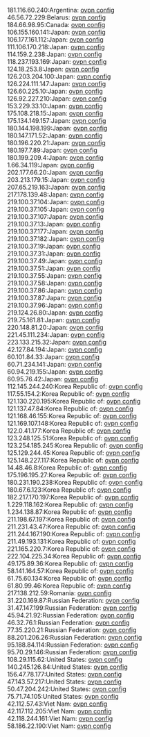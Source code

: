 181.116.60.240:Argentina: [ovpn config](vpn/181_116_60_240.ovpn)  
46.56.72.229:Belarus: [ovpn config](vpn/46_56_72_229.ovpn)  
184.66.98.95:Canada: [ovpn config](vpn/184_66_98_95.ovpn)  
106.155.160.141:Japan: [ovpn config](vpn/106_155_160_141.ovpn)  
106.177.161.112:Japan: [ovpn config](vpn/106_177_161_112.ovpn)  
111.106.170.218:Japan: [ovpn config](vpn/111_106_170_218.ovpn)  
114.159.2.238:Japan: [ovpn config](vpn/114_159_2_238.ovpn)  
118.237.193.169:Japan: [ovpn config](vpn/118_237_193_169.ovpn)  
124.18.253.8:Japan: [ovpn config](vpn/124_18_253_8.ovpn)  
126.203.204.100:Japan: [ovpn config](vpn/126_203_204_100.ovpn)  
126.224.111.147:Japan: [ovpn config](vpn/126_224_111_147.ovpn)  
126.60.225.10:Japan: [ovpn config](vpn/126_60_225_10.ovpn)  
126.92.227.210:Japan: [ovpn config](vpn/126_92_227_210.ovpn)  
153.229.33.10:Japan: [ovpn config](vpn/153_229_33_10.ovpn)  
175.108.218.15:Japan: [ovpn config](vpn/175_108_218_15.ovpn)  
175.134.149.157:Japan: [ovpn config](vpn/175_134_149_157.ovpn)  
180.144.198.199:Japan: [ovpn config](vpn/180_144_198_199.ovpn)  
180.147.171.52:Japan: [ovpn config](vpn/180_147_171_52.ovpn)  
180.196.220.21:Japan: [ovpn config](vpn/180_196_220_21.ovpn)  
180.197.7.89:Japan: [ovpn config](vpn/180_197_7_89.ovpn)  
180.199.209.4:Japan: [ovpn config](vpn/180_199_209_4.ovpn)  
1.66.34.119:Japan: [ovpn config](vpn/1_66_34_119.ovpn)  
202.177.66.20:Japan: [ovpn config](vpn/202_177_66_20.ovpn)  
203.213.179.15:Japan: [ovpn config](vpn/203_213_179_15.ovpn)  
207.65.219.163:Japan: [ovpn config](vpn/207_65_219_163.ovpn)  
217.178.139.48:Japan: [ovpn config](vpn/217_178_139_48.ovpn)  
219.100.37.104:Japan: [ovpn config](vpn/219_100_37_104.ovpn)  
219.100.37.105:Japan: [ovpn config](vpn/219_100_37_105.ovpn)  
219.100.37.107:Japan: [ovpn config](vpn/219_100_37_107.ovpn)  
219.100.37.13:Japan: [ovpn config](vpn/219_100_37_13.ovpn)  
219.100.37.177:Japan: [ovpn config](vpn/219_100_37_177.ovpn)  
219.100.37.182:Japan: [ovpn config](vpn/219_100_37_182.ovpn)  
219.100.37.19:Japan: [ovpn config](vpn/219_100_37_19.ovpn)  
219.100.37.31:Japan: [ovpn config](vpn/219_100_37_31.ovpn)  
219.100.37.49:Japan: [ovpn config](vpn/219_100_37_49.ovpn)  
219.100.37.51:Japan: [ovpn config](vpn/219_100_37_51.ovpn)  
219.100.37.55:Japan: [ovpn config](vpn/219_100_37_55.ovpn)  
219.100.37.58:Japan: [ovpn config](vpn/219_100_37_58.ovpn)  
219.100.37.86:Japan: [ovpn config](vpn/219_100_37_86.ovpn)  
219.100.37.87:Japan: [ovpn config](vpn/219_100_37_87.ovpn)  
219.100.37.96:Japan: [ovpn config](vpn/219_100_37_96.ovpn)  
219.124.26.80:Japan: [ovpn config](vpn/219_124_26_80.ovpn)  
219.75.161.81:Japan: [ovpn config](vpn/219_75_161_81.ovpn)  
220.148.81.20:Japan: [ovpn config](vpn/220_148_81_20.ovpn)  
221.45.111.234:Japan: [ovpn config](vpn/221_45_111_234.ovpn)  
223.133.215.32:Japan: [ovpn config](vpn/223_133_215_32.ovpn)  
42.127.84.194:Japan: [ovpn config](vpn/42_127_84_194.ovpn)  
60.101.84.33:Japan: [ovpn config](vpn/60_101_84_33.ovpn)  
60.71.234.141:Japan: [ovpn config](vpn/60_71_234_141.ovpn)  
60.94.219.155:Japan: [ovpn config](vpn/60_94_219_155.ovpn)  
60.95.76.42:Japan: [ovpn config](vpn/60_95_76_42.ovpn)  
112.145.244.240:Korea Republic of: [ovpn config](vpn/112_145_244_240.ovpn)  
117.55.154.2:Korea Republic of: [ovpn config](vpn/117_55_154_2.ovpn)  
121.130.220.195:Korea Republic of: [ovpn config](vpn/121_130_220_195.ovpn)  
121.137.47.84:Korea Republic of: [ovpn config](vpn/121_137_47_84.ovpn)  
121.168.46.155:Korea Republic of: [ovpn config](vpn/121_168_46_155.ovpn)  
121.169.107.148:Korea Republic of: [ovpn config](vpn/121_169_107_148.ovpn)  
122.0.41.177:Korea Republic of: [ovpn config](vpn/122_0_41_177.ovpn)  
123.248.125.51:Korea Republic of: [ovpn config](vpn/123_248_125_51.ovpn)  
123.254.185.245:Korea Republic of: [ovpn config](vpn/123_254_185_245.ovpn)  
125.129.244.45:Korea Republic of: [ovpn config](vpn/125_129_244_45.ovpn)  
125.148.227.117:Korea Republic of: [ovpn config](vpn/125_148_227_117.ovpn)  
14.48.46.8:Korea Republic of: [ovpn config](vpn/14_48_46_8.ovpn)  
175.196.195.27:Korea Republic of: [ovpn config](vpn/175_196_195_27.ovpn)  
180.231.190.238:Korea Republic of: [ovpn config](vpn/180_231_190_238.ovpn)  
180.67.6.123:Korea Republic of: [ovpn config](vpn/180_67_6_123.ovpn)  
182.217.170.197:Korea Republic of: [ovpn config](vpn/182_217_170_197.ovpn)  
1.229.118.162:Korea Republic of: [ovpn config](vpn/1_229_118_162.ovpn)  
1.234.138.87:Korea Republic of: [ovpn config](vpn/1_234_138_87.ovpn)  
211.198.67.197:Korea Republic of: [ovpn config](vpn/211_198_67_197.ovpn)  
211.231.43.47:Korea Republic of: [ovpn config](vpn/211_231_43_47.ovpn)  
211.244.167.190:Korea Republic of: [ovpn config](vpn/211_244_167_190.ovpn)  
211.49.193.131:Korea Republic of: [ovpn config](vpn/211_49_193_131.ovpn)  
221.165.220.7:Korea Republic of: [ovpn config](vpn/221_165_220_7.ovpn)  
222.104.225.34:Korea Republic of: [ovpn config](vpn/222_104_225_34.ovpn)  
49.175.89.36:Korea Republic of: [ovpn config](vpn/49_175_89_36.ovpn)  
58.141.164.57:Korea Republic of: [ovpn config](vpn/58_141_164_57.ovpn)  
61.75.60.134:Korea Republic of: [ovpn config](vpn/61_75_60_134.ovpn)  
61.80.99.46:Korea Republic of: [ovpn config](vpn/61_80_99_46.ovpn)  
217.138.212.59:Romania: [ovpn config](vpn/217_138_212_59.ovpn)  
31.220.169.87:Russian Federation: [ovpn config](vpn/31_220_169_87.ovpn)  
31.47.147.199:Russian Federation: [ovpn config](vpn/31_47_147_199.ovpn)  
45.94.21.92:Russian Federation: [ovpn config](vpn/45_94_21_92.ovpn)  
46.32.76.1:Russian Federation: [ovpn config](vpn/46_32_76_1.ovpn)  
77.35.220.21:Russian Federation: [ovpn config](vpn/77_35_220_21.ovpn)  
88.201.206.26:Russian Federation: [ovpn config](vpn/88_201_206_26.ovpn)  
95.188.84.114:Russian Federation: [ovpn config](vpn/95_188_84_114.ovpn)  
95.70.29.146:Russian Federation: [ovpn config](vpn/95_70_29_146.ovpn)  
108.29.115.62:United States: [ovpn config](vpn/108_29_115_62.ovpn)  
140.245.126.84:United States: [ovpn config](vpn/140_245_126_84.ovpn)  
156.47.78.177:United States: [ovpn config](vpn/156_47_78_177.ovpn)  
47.143.57.217:United States: [ovpn config](vpn/47_143_57_217.ovpn)  
50.47.204.242:United States: [ovpn config](vpn/50_47_204_242.ovpn)  
75.71.74.105:United States: [ovpn config](vpn/75_71_74_105.ovpn)  
42.112.57.43:Viet Nam: [ovpn config](vpn/42_112_57_43.ovpn)  
42.117.112.205:Viet Nam: [ovpn config](vpn/42_117_112_205.ovpn)  
42.118.244.161:Viet Nam: [ovpn config](vpn/42_118_244_161.ovpn)  
58.186.22.190:Viet Nam: [ovpn config](vpn/58_186_22_190.ovpn)  
